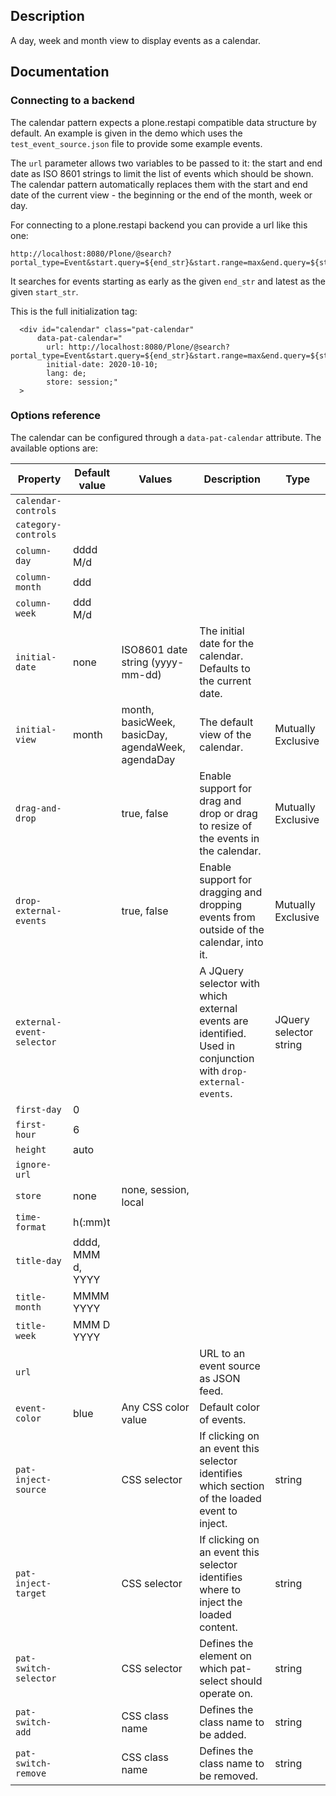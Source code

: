 ## Description

A day, week and month view to display events as a calendar.

## Documentation


### Connecting to a backend

The calendar pattern expects a plone.restapi compatible data structure by default.
An example is given in the demo which uses the ``test_event_source.json`` file to provide some example events.

The ``url`` parameter allows two variables to be passed to it: the start and end date as ISO 8601 strings to limit the list of events which should be shown.
The calendar pattern automatically replaces them with the start and end date of the current view - the beginning or the end of the month, week or day.

For connecting to a plone.restapi backend you can provide a url like this one:

```
http://localhost:8080/Plone/@search?portal_type=Event&start.query=${end_str}&start.range=max&end.query=${start_str}&end.range=min&metadata_fields=start&metadata_fields=end&metadata_fields=whole_day&metadata_fields=location;
```

It searches for events starting as early as the given ``end_str`` and latest as the given ``start_str``.

This is the full initialization tag:

```
  <div id="calendar" class="pat-calendar"
      data-pat-calendar="
        url: http://localhost:8080/Plone/@search?portal_type=Event&start.query=${end_str}&start.range=max&end.query=${start_str}&end.range=min&metadata_fields=start&metadata_fields=end&metadata_fields=whole_day&metadata_fields=location;
        initial-date: 2020-10-10;
        lang: de;
        store: session;"
  >
```


### Options reference

The calendar can be configured through a `data-pat-calendar` attribute. The available options are:

| Property                  | Default value     | Values                                            | Description                                                                                                   | Type                   |
| ------------------------- | ----------------- | ------------------------------------------------- | ------------------------------------------------------------------------------------------------------------- | ---------------------- |
| `calendar-controls`       |                   |                                                   |
| `category-controls`       |                   |                                                   |
| `column-day`              | dddd M/d          |                                                   |
| `column-month`            | ddd               |                                                   |
| `column-week`             | ddd M/d           |                                                   |
| `initial-date`            | none              | ISO8601 date string (yyyy-mm-dd)                  | The initial date for the calendar. Defaults to the current date.
| `initial-view`            | month             | month, basicWeek, basicDay, agendaWeek, agendaDay | The default view of the calendar.                                                                             | Mutually Exclusive     |
| `drag-and-drop`           |                   | true, false                                       | Enable support for drag and drop or drag to resize of the events in the calendar.                             | Mutually Exclusive     |
| `drop-external-events`    |                   | true, false                                       | Enable support for dragging and dropping events from outside of the calendar, into it.                        | Mutually Exclusive     |
| `external-event-selector` |                   |                                                   | A JQuery selector with which external events are identified. Used in conjunction with `drop-external-events`. | JQuery selector string |
| `first-day`               | 0                 |                                                   |
| `first-hour`              | 6                 |                                                   |
| `height`                  | auto              |                                                   |
| `ignore-url`              |                   |                                                   |
| `store`                   | none              | none, session, local                              |
| `time-format`             | h(:mm)t           |                                                   |
| `title-day`               | dddd, MMM d, YYYY |                                                   |
| `title-month`             | MMMM YYYY         |                                                   |
| `title-week`              | MMM D YYYY        |                                                   |
| `url`                     |                   |                                                   | URL to an event source as JSON feed.
| `event-color`             | blue              | Any CSS color value                               | Default color of events.
| `pat-inject-source`       |                   | CSS selector                                      | If clicking on an event this selector identifies which section of the loaded event to inject.                 | string                 |
| `pat-inject-target`       |                   | CSS selector                                      | If clicking on an event this selector identifies where to inject the loaded content.                          | string                 |
| `pat-switch-selector`     |                   | CSS selector                                      | Defines the element on which pat-select should operate on.                                                    | string                 |
| `pat-switch-add`          |                   | CSS class name                                    | Defines the class name to be added.                                                                           | string                 |
| `pat-switch-remove`       |                   | CSS class name                                    | Defines the class name to be removed.                                                                         | string                 |

